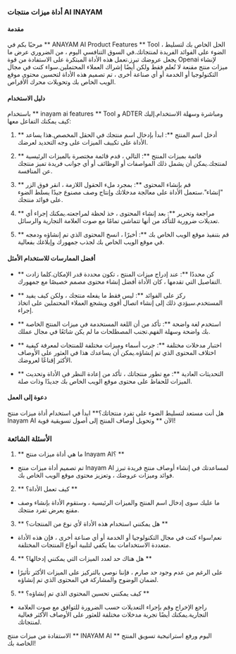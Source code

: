 ### أداة ميزات منتجات AI INAYAM

#### مقدمة
مرحبًا بكم في ** ANAYAM AI Product Features ** Tool ، الحل الخاص بك لتسليط الضوء على الفوائد الفريدة لمنتجاتك.في السوق التنافسي اليوم ، من الضروري عرض ما يجعل عروضك تبرز.تعمل هذه الأداة المبتكرة على الاستفادة من قوة Openai لإنشاء ميزات منتج مقنعة لا تُعلم فقط ولكن أيضًا إشراك العملاء المحتملين.سواء كنت في مجال التكنولوجيا أو الخدمة أو أي صناعة أخرى ، تم تصميم هذه الأداة لتحسين محتوى موقع الويب الخاص بك وتحويلات محرك الأقراص.

#### دليل الاستخدام
باستخدام ** inayam ai features ** Tool و ADTER ومباشرة وسهلة الاستخدام.إليك كيف يمكنك التفاعل معها:

1. ** أدخل اسم المنتج **: ابدأ بإدخال اسم منتجك في الحقل المخصص.هذا يساعد الأداة على تكييف الميزات على وجه التحديد لعرضك.

2. ** قائمة بميزات المنتج **: التالي ، قدم قائمة مختصرة بالميزات الرئيسية لمنتجك.يمكن أن يشمل ذلك المواصفات أو الوظائف أو أي جوانب فريدة تميز منتجك عن المنافسة.

3. ** قم بإنشاء المحتوى **: بمجرد ملء الحقول اللازمة ، انقر فوق الزر "إنشاء".ستعمل الأداة على معالجة مدخلاتك وإنتاج وصف مصنوع جيدًا يسلط الضوء على فوائد منتجك.

4. ** مراجعة وتحرير **: بعد إنشاء المحتوى ، خذ لحظة لمراجعته.يمكنك إجراء أي تعديلات ضرورية للتأكد من أنها تتماشى تمامًا مع صوت العلامة التجارية والرسائل.

5. ** قم بتنفيذ موقع الويب الخاص بك **: أخيرًا ، انسخ المحتوى الذي تم إنشاؤه ودمجه في موقع الويب الخاص بك لجذب جمهورك وإبلاغك بفعالية.

#### أفضل الممارسات للاستخدام الأمثل
- ** كن محددًا **: عند إدراج ميزات المنتج ، تكون محددة قدر الإمكان.كلما زادت التفاصيل التي تقدمها ، كان الأداة أفضل إنشاء محتوى مصمم خصيصًا مع جمهورك.

- ** ركز على الفوائد **: ليس فقط ما يفعله منتجك ، ولكن كيف يفيد المستخدم.سيؤدي ذلك إلى إنشاء اتصال أقوى ويشجع العملاء المحتملين على اتخاذ إجراء.

- ** استخدم لغة واضحة **: تأكد من أن اللغة المستخدمة في ميزات المنتج الخاصة بك واضحة وسهلة الفهم.تجنب المصطلحات ما لم يكن شائعًا في مجال عملك.

- ** اختبار مدخلات مختلفة **: جرب أسماء وميزات مختلفة للمنتجات لمعرفة كيفية اختلاف المحتوى الذي تم إنشاؤه.يمكن أن يساعدك هذا في العثور على الأوصاف الأكثر إقناعًا لعروضك.

- ** التحديثات العادية **: مع تطور منتجاتك ، تأكد من إعادة النظر في الأداة وتحديث الميزات للحفاظ على محتوى موقع الويب الخاص بك جديدًا وذات صلة.

#### دعوة إلى العمل
هل أنت مستعد لتسليط الضوء على تفرد منتجاتك؟** ابدأ في استخدام أداة ميزات منتج Inayam AI الآن ** وتحويل أوصاف المنتج إلى أصول تسويقية قوية!

### الأسئلة الشائعة

1. ** ما هي أداة ميزات منتج Inayam AI؟ **
- تم تصميم أداة ميزات منتج Inayam AI لمساعدتك في إنشاء أوصاف منتج فريدة تبرز فوائد وميزات عروضك ، وتعزيز محتوى موقع الويب الخاص بك.

2. ** كيف تعمل الأداة؟ **
- ما عليك سوى إدخال اسم المنتج والميزات الرئيسية ، وستقوم الأداة بإنشاء وصف مقنع يعرض تفرد منتجك.

3. ** هل يمكنني استخدام هذه الأداة لأي نوع من المنتجات؟ **
- نعم!سواء كنت في مجال التكنولوجيا أو الخدمة أو أي صناعة أخرى ، فإن هذه الأداة متعددة الاستخدامات بما يكفي لتلبية أنواع المنتجات المختلفة.

4. ** هل هناك حد لعدد الميزات التي يمكنني إدخالها؟ **
- على الرغم من عدم وجود حد صارم ، فإننا نوصي بالتركيز على الميزات الأكثر تأثيرًا لضمان الوضوح والمشاركة في المحتوى الذي تم إنشاؤه.

5. ** كيف يمكنني تحسين المحتوى الذي تم إنشاؤه؟ **
- راجع الإخراج وقم بإجراء التعديلات حسب الضرورة للتوافق مع صوت العلامة التجارية.يمكنك أيضًا تجربة مدخلات مختلفة للعثور على الأوصاف الأكثر فعالية لمنتجاتك.

الاستفادة من ميزات منتج ** INAYAM AI ** اليوم ورفع استراتيجية تسويق المنتج الخاصة بك!